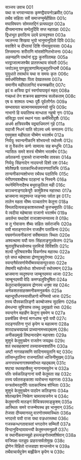 सञ्जय उवाच	001  
यथा स भगवान्व्यासः कृष्णद्वैपायनोऽब्रवीत्	001a  
तथैव सहिताः सर्वे समाजग्मुर्महीक्षितः	001c  
मघाविषयगः सोमस्तद्दिनं प्रत्यपद्यत	002a  
दीप्यमानाश्च सम्पेतुर्दिवि सप्त महाग्रहाः	002c  
द्विधाभूत इवादित्य उदये प्रत्यदृश्यत	003a  
ज्वलन्त्या शिखया भूयो भानुमानुदितो दिवि	003c  
ववाशिरे च दीप्तायां दिशि गोमायुवायसाः	004a  
लिप्समानाः शरीराणि मांसशोणितभोजनाः	004c  
अहन्यहनि पार्थानां वृद्धः कुरुपितामहः	005a  
भरद्वाजात्मजश्चैव प्रातरुत्थाय संयतौ	005c  
जयोऽस्तु पाण्डुपुत्राणामित्यूचतुररिन्दमौ	006a  
युयुधाते तवार्थाय यथा स समयः कृतः	006c  
सर्वधर्मविशेषज्ञः पिता देवव्रतस्तव	007a  
समानीय महीपालानिदं वचनमब्रवीत्	007c  
इदं वः क्षत्रिया द्वारं स्वर्गायापावृतं महत्	008a  
गच्छध्वं तेन शक्रस्य ब्रह्मणश्च सलोकताम्	008c  
एष वः शाश्वतः पन्थाः पूर्वैः पूर्वतरैर्गतः	009a  
सम्भावयत चात्मानमव्यग्रमनसो युधि	009c  
नाभागो हि ययातिश्च मान्धाता नहुषो नृगः	010a  
संसिद्धाः परमं स्थानं गताः कर्मभिरीदृशैः	010c  
अधर्मः क्षत्रियस्यैष यद्व्याधिमरणं गृहे	011a  
यदाजौ निधनं याति सोऽस्य धर्मः सनातनः	011c  
एवमुक्ता महीपाला भीष्मेण भरतर्षभ	012a  
निर्ययुः स्वान्यनीकानि शोभयन्तो रथोत्तमैः	012c  
स तु वैकर्तनः कर्णः सामात्यः सह बन्धुभिः	013a  
न्यासितः समरे शस्त्रं भीष्मेण भरतर्षभ	013c  
अपेतकर्णाः पुत्रास्ते राजानश्चैव तावकाः	014a  
निर्ययुः सिंहनादेन नादयन्तो दिशो दश	014c  
श्वेतैश्छत्रैः पताकाभिर्ध्वजवारणवाजिभिः	015a  
तान्यनीकान्यशोभन्त रथैरथ पदातिभिः	015c  
भेरीपणवशब्दैश्च पटहानां च निस्वनैः	016a  
रथनेमिनिनादैश्च बभूवाकुलिता मही	016c  
काञ्चनाङ्गदकेयूरैः कार्मुकैश्च महारथाः	017a  
भ्राजमाना व्यदृश्यन्त जङ्गमाः पर्वता इव	017c  
तालेन महता भीष्मः पञ्चतारेण केतुना	018a  
विमलादित्यसङ्काशस्तस्थौ कुरुचमूपतिः	018c  
ये त्वदीया महेष्वासा राजानो भरतर्षभ	019a  
अवर्तन्त यथादेशं राजञ्शान्तनवस्य ते	019c  
स तु गोवासनः शैब्यः सहितः सर्वराजभिः	020a  
ययौ मातङ्गराजेन राजार्हेण पताकिना	020c  
पद्मवर्णस्त्वनीकानां सर्वेषामग्रतः स्थितः	020e  
अश्वत्थामा ययौ यत्तः सिंहलाङ्गूलकेतनः	021a  
श्रुतायुश्चित्रसेनश्च पुरुमित्रो विविंशतिः	021c  
शल्यो भूरिश्रवाश्चैव विकर्णश्च महारथः	022a  
एते सप्त महेष्वासा द्रोणपुत्रपुरोगमाः	022c  
स्यन्दनैर्वरवर्णाभैर्भीष्मस्यासन्पुरःसराः	022e  
तेषामपि महोत्सेधाः शोभयन्तो रथोत्तमान्	023a  
भ्राजमाना व्यदृश्यन्त जाम्बूनदमया ध्वजाः	023c  
जाम्बूनदमयी वेदिः कमण्डलुविभूषिता	024a  
केतुराचार्यमुख्यस्य द्रोणस्य धनुषा सह	024c  
अनेकशतसाहस्रमनीकमनुकर्षतः	025a  
महान्दुर्योधनस्यासीन्नागो मणिमयो ध्वजः	025c  
तस्य पौरवकालिङ्गौ काम्बोजश्च सुदक्षिणः	026a  
क्षेमधन्वा सुमित्रश्च तस्थुः प्रमुखतो रथाः	026c  
स्यन्दनेन महार्हेण केतुना वृषभेण च	027a  
प्रकर्षन्निव सेनाग्रं मागधश्च नृपो ययौ	027c  
तदङ्गपतिना गुप्तं कृपेण च महात्मना	028a  
शारदाभ्रचयप्रख्यं प्राच्यानामभवद्बलम्	028c  
अनीकप्रमुखे तिष्ठन्वराहेण महायशाः	029a  
शुशुभे केतुमुख्येन राजतेन जयद्रथः	029c  
शतं रथसहस्राणां तस्यासन्वशवर्तिनः	030a  
अष्टौ नागसहस्राणि सादिनामयुतानि षट्	030c  
तत्सिन्धुपतिना राजन्पालितं ध्वजिनीमुखम्	031a  
अनन्तरथनागाश्वमशोभत महद्बलम्	031c  
षष्ट्या रथसहस्रैस्तु नागानामयुतेन च	032a  
पतिः सर्वकलिङ्गानां ययौ केतुमता सह	032c  
तस्य पर्वतसङ्काशा व्यरोचन्त महागजाः	033a  
यन्त्रतोमरतूणीरैः पताकाभिश्च शोभिताः	033c  
शुशुभे केतुमुख्येन पादपेन कलिङ्गपः	034a  
श्वेतच्छत्रेण निष्केण चामरव्यजनेन च	034c  
केतुमानपि मातङ्गं विचित्रपरमाङ्कुशम्	035a  
आस्थितः समरे राजन्मेघस्थ इव भानुमान्	035c  
तेजसा दीप्यमानस्तु वारणोत्तममास्थितः	036a  
भगदत्तो ययौ राजा यथा वज्रधरस्तथा	036c  
गजस्कन्धगतावास्तां भगदत्तेन सम्मितौ	037a  
विन्दानुविन्दावावन्त्यौ केतुमन्तमनुव्रतौ	037c  
स रथानीकवान्व्यूहो हस्त्यङ्गोत्तमशीर्षवान्	038a  
वाजिपक्षः पतन्नुग्रः प्राहरत्सर्वतोमुखः	038c  
द्रोणेन विहितो राजन्राज्ञा शान्तनवेन च	039a  
तथैवाचार्यपुत्रेण बाह्लीकेन कृपेण च	039c  

